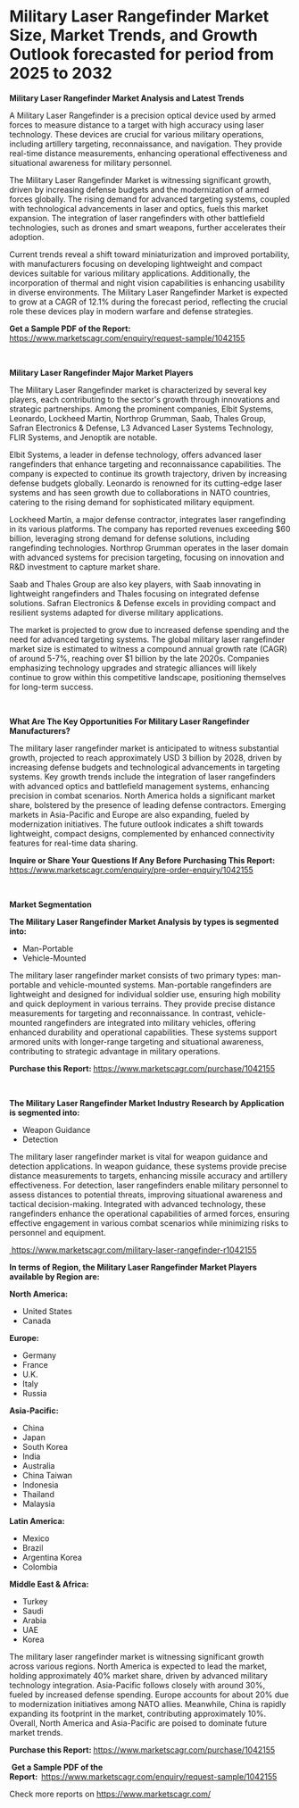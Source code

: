 <p><h1>Military Laser Rangefinder Market Size, Market Trends, and Growth Outlook forecasted for period from 2025 to 2032</h1></p><p><strong>Military Laser Rangefinder Market Analysis and Latest Trends</strong></p>
<p><p>A Military Laser Rangefinder is a precision optical device used by armed forces to measure distance to a target with high accuracy using laser technology. These devices are crucial for various military operations, including artillery targeting, reconnaissance, and navigation. They provide real-time distance measurements, enhancing operational effectiveness and situational awareness for military personnel.</p><p>The Military Laser Rangefinder Market is witnessing significant growth, driven by increasing defense budgets and the modernization of armed forces globally. The rising demand for advanced targeting systems, coupled with technological advancements in laser and optics, fuels this market expansion. The integration of laser rangefinders with other battlefield technologies, such as drones and smart weapons, further accelerates their adoption.</p><p>Current trends reveal a shift toward miniaturization and improved portability, with manufacturers focusing on developing lightweight and compact devices suitable for various military applications. Additionally, the incorporation of thermal and night vision capabilities is enhancing usability in diverse environments. The Military Laser Rangefinder Market is expected to grow at a CAGR of 12.1% during the forecast period, reflecting the crucial role these devices play in modern warfare and defense strategies.</p></p>
<p><strong>Get a Sample PDF of the Report:&nbsp;</strong> <a href="https://www.marketscagr.com/enquiry/request-sample/1042155?utm_campaign=2337&utm_medium=2&utm_source=Github&utm_content=ia&utm_term=16022025&utm_id=military-laser-rangefinder">https://www.marketscagr.com/enquiry/request-sample/1042155</a></p>
<p>&nbsp;</p>
<p><strong>Military Laser Rangefinder Major Market Players</strong></p>
<p><p>The Military Laser Rangefinder market is characterized by several key players, each contributing to the sector's growth through innovations and strategic partnerships. Among the prominent companies, Elbit Systems, Leonardo, Lockheed Martin, Northrop Grumman, Saab, Thales Group, Safran Electronics & Defense, L3 Advanced Laser Systems Technology, FLIR Systems, and Jenoptik are notable.</p><p>Elbit Systems, a leader in defense technology, offers advanced laser rangefinders that enhance targeting and reconnaissance capabilities. The company is expected to continue its growth trajectory, driven by increasing defense budgets globally. Leonardo is renowned for its cutting-edge laser systems and has seen growth due to collaborations in NATO countries, catering to the rising demand for sophisticated military equipment.</p><p>Lockheed Martin, a major defense contractor, integrates laser rangefinding in its various platforms. The company has reported revenues exceeding $60 billion, leveraging strong demand for defense solutions, including rangefinding technologies. Northrop Grumman operates in the laser domain with advanced systems for precision targeting, focusing on innovation and R&D investment to capture market share.</p><p>Saab and Thales Group are also key players, with Saab innovating in lightweight rangefinders and Thales focusing on integrated defense solutions. Safran Electronics & Defense excels in providing compact and resilient systems adapted for diverse military applications.</p><p>The market is projected to grow due to increased defense spending and the need for advanced targeting systems. The global military laser rangefinder market size is estimated to witness a compound annual growth rate (CAGR) of around 5-7%, reaching over $1 billion by the late 2020s. Companies emphasizing technology upgrades and strategic alliances will likely continue to grow within this competitive landscape, positioning themselves for long-term success.</p></p>
<p>&nbsp;</p>
<p><strong>What Are The Key Opportunities For Military Laser Rangefinder Manufacturers?</strong></p>
<p><p>The military laser rangefinder market is anticipated to witness substantial growth, projected to reach approximately USD 3 billion by 2028, driven by increasing defense budgets and technological advancements in targeting systems. Key growth trends include the integration of laser rangefinders with advanced optics and battlefield management systems, enhancing precision in combat scenarios. North America holds a significant market share, bolstered by the presence of leading defense contractors. Emerging markets in Asia-Pacific and Europe are also expanding, fueled by modernization initiatives. The future outlook indicates a shift towards lightweight, compact designs, complemented by enhanced connectivity features for real-time data sharing.</p></p>
<p><strong>Inquire or Share Your Questions If Any Before Purchasing This Report:</strong> <a href="https://www.marketscagr.com/enquiry/pre-order-enquiry/1042155?utm_campaign=2337&utm_medium=2&utm_source=Github&utm_content=ia&utm_term=16022025&utm_id=military-laser-rangefinder">https://www.marketscagr.com/enquiry/pre-order-enquiry/1042155</a></p>
<p>&nbsp;</p>
<p><strong>Market Segmentation</strong></p>
<p><strong>The Military Laser Rangefinder Market Analysis by types is segmented into:</strong></p>
<p><ul><li>Man-Portable</li><li>Vehicle-Mounted</li></ul></p>
<p><p>The military laser rangefinder market consists of two primary types: man-portable and vehicle-mounted systems. Man-portable rangefinders are lightweight and designed for individual soldier use, ensuring high mobility and quick deployment in various terrains. They provide precise distance measurements for targeting and reconnaissance. In contrast, vehicle-mounted rangefinders are integrated into military vehicles, offering enhanced durability and operational capabilities. These systems support armored units with longer-range targeting and situational awareness, contributing to strategic advantage in military operations.</p></p>
<p><strong>Purchase this Report:&nbsp;</strong><a href="https://www.marketscagr.com/purchase/1042155?utm_campaign=2337&utm_medium=2&utm_source=Github&utm_content=ia&utm_term=16022025&utm_id=military-laser-rangefinder">https://www.marketscagr.com/purchase/1042155</a></p>
<p>&nbsp;</p>
<p><strong>The Military Laser Rangefinder Market Industry Research by Application is segmented into:</strong></p>
<p><ul><li>Weapon Guidance</li><li>Detection</li></ul></p>
<p><p>The military laser rangefinder market is vital for weapon guidance and detection applications. In weapon guidance, these systems provide precise distance measurements to targets, enhancing missile accuracy and artillery effectiveness. For detection, laser rangefinders enable military personnel to assess distances to potential threats, improving situational awareness and tactical decision-making. Integrated with advanced technology, these rangefinders enhance the operational capabilities of armed forces, ensuring effective engagement in various combat scenarios while minimizing risks to personnel and equipment.</p></p>
<p><a href="https://www.marketscagr.com/military-laser-rangefinder-r1042155?utm_campaign=2337&utm_medium=2&utm_source=Github&utm_content=ia&utm_term=16022025&utm_id=military-laser-rangefinder">&nbsp;https://www.marketscagr.com/military-laser-rangefinder-r1042155</a></p>
<p><strong>In terms of Region, the Military Laser Rangefinder Market Players available by Region are:</strong></p>
<p>
    <p> <strong> North America: </strong>
        <ul>
            <li>United States</li>
            <li>Canada</li>
        </ul>
        </p> 
    <p> <strong> Europe: </strong>
        <ul>
            <li>Germany</li>
            <li>France</li>
            <li>U.K.</li>
            <li>Italy</li>
            <li>Russia</li>
        </ul>
        </p> 
    <p> <strong> Asia-Pacific: </strong>
        <ul>
            <li>China</li>
            <li>Japan</li>
            <li>South Korea</li>
            <li>India</li>
            <li>Australia</li>
            <li>China Taiwan</li>
            <li>Indonesia</li>
            <li>Thailand</li>
            <li>Malaysia</li>
        </ul>
        </p> 
    <p> <strong> Latin America: </strong>
        <ul>
            <li>Mexico</li>
            <li>Brazil</li>
            <li>Argentina Korea</li>
            <li>Colombia</li>
        </ul>
        </p> 
    <p> <strong> Middle East & Africa: </strong>
        <ul>
            <li>Turkey</li>
            <li>Saudi</li>
            <li>Arabia</li>
            <li>UAE</li>
            <li>Korea</li>
        </ul>
    </p>
    </p>
<p><p>The military laser rangefinder market is witnessing significant growth across various regions. North America is expected to lead the market, holding approximately 40% market share, driven by advanced military technology integration. Asia-Pacific follows closely with around 30%, fueled by increased defense spending. Europe accounts for about 20% due to modernization initiatives among NATO allies. Meanwhile, China is rapidly expanding its footprint in the market, contributing approximately 10%. Overall, North America and Asia-Pacific are poised to dominate future market trends.</p></p>
<p><strong>Purchase this Report: </strong><a href="https://www.marketscagr.com/purchase/1042155?utm_campaign=2337&utm_medium=2&utm_source=Github&utm_content=ia&utm_term=16022025&utm_id=military-laser-rangefinder">https://www.marketscagr.com/purchase/1042155</a></p>
<p>&nbsp;<strong>Get a Sample PDF of the Report:&nbsp;&nbsp;</strong><a href="https://www.marketscagr.com/enquiry/request-sample/1042155?utm_campaign=2337&utm_medium=2&utm_source=Github&utm_content=ia&utm_term=16022025&utm_id=military-laser-rangefinder">https://www.marketscagr.com/enquiry/request-sample/1042155</a></p>
<p><strong></strong></p>
<p>Check more reports on <a href="https://www.marketscagr.com/?utm_campaign=2337&utm_medium=2&utm_source=Github&utm_content=ia&utm_term=16022025&utm_id=military-laser-rangefinder">https://www.marketscagr.com/</a></p>